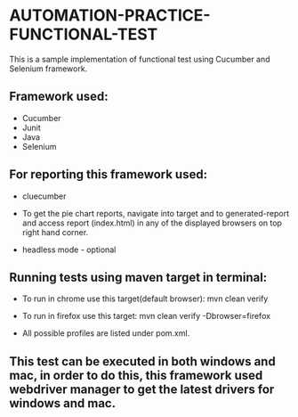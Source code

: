 # AUTOMATION-PRACTICE-FUNCTIONAL-TEST

This is a sample implementation of functional test using Cucumber and Selenium framework.

## Framework used:
* Cucumber
* Junit
* Java
* Selenium

## For reporting this framework used:
* cluecumber

* To get the pie chart reports, navigate into target and to generated-report and access report (index.html) in any of the displayed browsers on top right hand corner.

* headless mode - optional

## Running tests using maven target in terminal:

* To run in chrome use this target(default browser):  mvn clean verify

* To run in firefox use this target: mvn clean verify -Dbrowser=firefox


* All possible profiles are listed under pom.xml.

## This test can be executed in both windows and mac, in order to do this, this framework used webdriver manager to get the latest drivers for windows and mac.













